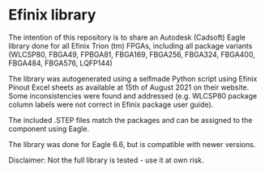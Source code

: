 # Efinix library

The intention of this repository is to share an Autodesk (Cadsoft) Eagle library done for all Efinix Trion (tm) FPGAs, including all package variants (WLCSP80, FBGA49, FPBGA81, FBGA169, FBGA256, FBGA324, FBGA400, FBGA484, FBGA576, LQFP144)

The library was autogenerated using a selfmade Python script using Efinix Pinout Excel sheets as available at 15th of August 2021 on their website. Some inconsistencies were found and addressed (e.g. WLCSP80 package column labels were not correct in Efinix package user guide).

The included .STEP files match the packages and can be assigned to the component using Eagle.

The library was done for Eagle 6.6, but is compatible with newer versions.

Disclaimer: Not the full library is tested - use it at own risk.
